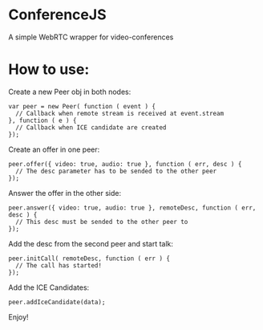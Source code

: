 ConferenceJS
=============

A simple WebRTC wrapper for video-conferences

How to use:
============

Create a new Peer obj in both nodes:

    var peer = new Peer( function ( event ) { 
      // Callback when remote stream is received at event.stream
    }, function ( e ) {
      // Callback when ICE candidate are created
    });
    
Create an offer in one peer:
    
    peer.offer({ video: true, audio: true }, function ( err, desc ) {
      // The desc parameter has to be sended to the other peer
    });

Answer the offer in the other side:

    peer.answer({ video: true, audio: true }, remoteDesc, function ( err, desc ) {
      // This desc must be sended to the other peer to
    });

Add the desc from the second peer and start talk:

    peer.initCall( remoteDesc, function ( err ) {
      // The call has started!
    });

Add the ICE Candidates:

    peer.addIceCandidate(data);

Enjoy!
